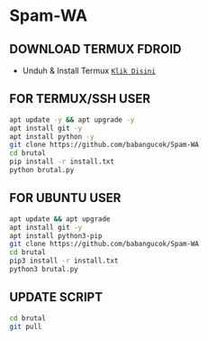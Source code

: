 # Spam-WA


## DOWNLOAD TERMUX FDROID
* Unduh & Install Termux [`Klik Disini`](https://f-droid.org/repo/com.termux_118.apk)

## FOR TERMUX/SSH USER
```bash
apt update -y && apt upgrade -y
apt install git -y
apt install python -y
git clone https://github.com/babangucok/Spam-WA
cd brutal
pip install -r install.txt
python brutal.py
```

## FOR UBUNTU USER
```bash
apt update && apt upgrade
apt install git -y
apt install python3-pip
git clone https://github.com/babangucok/Spam-WA
cd brutal
pip3 install -r install.txt
python3 brutal.py
```

## UPDATE SCRIPT
```bash
cd brutal
git pull
```
